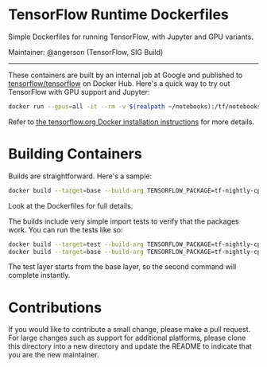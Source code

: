 # TensorFlow Runtime Dockerfiles

Simple Dockerfiles for running TensorFlow, with Jupyter and GPU variants.

Maintainer: @angerson (TensorFlow, SIG Build)

* * *

These containers are built by an internal job at Google and published to
[tensorflow/tensorflow](https://hub.docker.com/r/tensorflow/tensorflow) on
Docker Hub. Here's a quick way to try out TensorFlow with GPU support and Jupyter:

```bash
docker run --gpus=all -it --rm -v $(realpath ~/notebooks):/tf/notebooks -p 8888:8888 tensorflow/tensorflow:nightly-gpu-jupyter
```

Refer to [the tensorflow.org Docker installation
instructions](https://www.tensorflow.org/install/docker) for more details.

# Building Containers

Builds are straightforward. Here's a sample:

```bash
docker build --target=base --build-arg TENSORFLOW_PACKAGE=tf-nightly-cpu -t tensorflow-nightly -f cpu.Dockerfile .
```

Look at the Dockerfiles for full details.

The builds include very simple import tests to verify that the packages work.
You can run the tests like so:

```bash
docker build --target=test --build-arg TENSORFLOW_PACKAGE=tf-nightly-cpu -f cpu.Dockerfile .
docker build --target=base --build-arg TENSORFLOW_PACKAGE=tf-nightly-cpu -t tensorflow-nightly -f cpu.Dockerfile .
```

The test layer starts from the base layer, so the second command will complete instantly.

# Contributions

If you would like to contribute a small change, please make a pull request. For
large changes such as support for additional platforms, please clone this
directory into a new directory and update the README to indicate that you are
the new maintainer.